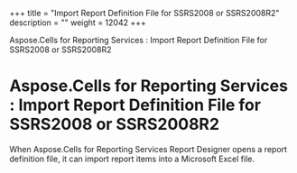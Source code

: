 +++
title = "Import Report Definition File for SSRS2008 or SSRS2008R2" 
description = "" 
weight = 12042 
+++

Aspose.Cells for Reporting Services : Import Report Definition File for SSRS2008 or SSRS2008R2  

# Aspose.Cells for Reporting Services : Import Report Definition File for SSRS2008 or SSRS2008R2


When Aspose.Cells for Reporting Services Report Designer opens a report definition file, it can import report items into a Microsoft Excel file.

